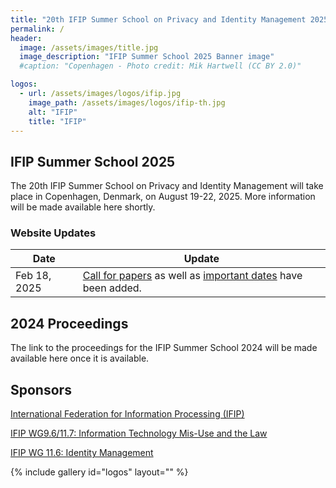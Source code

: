 ```yaml
---
title: "20th IFIP Summer School on Privacy and Identity Management 2025"
permalink: /
header:
  image: /assets/images/title.jpg
  image_description: "IFIP Summer School 2025 Banner image"
  #caption: "Copenhagen - Photo credit: Mik Hartwell (CC BY 2.0)"

logos:
  - url: /assets/images/logos/ifip.jpg
    image_path: /assets/images/logos/ifip-th.jpg
    alt: "IFIP"
    title: "IFIP"
---
```


## IFIP Summer School 2025
The 20th IFIP Summer School on Privacy and Identity Management will take place in Copenhagen, Denmark, on August 19-22, 2025. More information will be made available here shortly.

### Website Updates

| Date | Update |
| -- | -- |
| Feb 18, 2025 | [Call for papers](./call_for_papers) as well as [important dates](./important_dates) have been added. |

## 2024 Proceedings 
The link to the proceedings for the IFIP Summer School 2024 will be made available here once it is available.

  
## Sponsors
[International Federation for Information Processing (IFIP)](https://www.ifip.org)

[IFIP WG9.6/11.7: Information Technology Mis-Use and the Law](https://www.ifiptc11.org/working-groups)

[IFIP WG 11.6: Identity Management](https://www.ifiptc11.org/working-groups)

{% include gallery id="logos" layout="" %}
